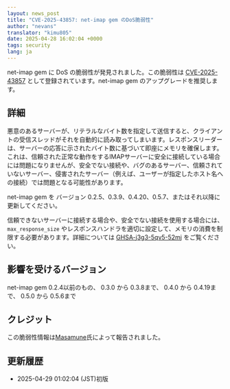 ```yaml
---
layout: news_post
title: "CVE-2025-43857: net-imap gem のDoS脆弱性"
author: "nevans"
translator: "kimu805"
date: 2025-04-28 16:02:04 +0000
tags: security
lang: ja
---
```


net-imap gem に DoS の脆弱性が発見されました。この脆弱性は [CVE-2025-43857] として登録されています。net-imap gem のアップグレードを推奨します。

## 詳細

悪意のあるサーバーが、リテラルなバイト数を指定して送信すると、クライアントの受信スレッドがそれを自動的に読み取ってしまいます。レスポンスリーダーは、サーバーの応答に示されたバイト数に基づいて即座にメモリを確保します。これは、信頼された正常な動作をするIMAPサーバーに安全に接続している場合には問題になりませんが、安全でない接続や、バグのあるサーバー、信頼されていないサーバー、侵害されたサーバー（例えば、ユーザーが指定したホスト名への接続）では問題となる可能性があります。

net-imap gem を バージョン 0.2.5、0.3.9、0.4.20、0.5.7、またはそれ以降に更新してください。

信頼できないサーバーに接続する場合や、安全でない接続を使用する場合には、`max_response_size` やレスポンスハンドラを適切に設定して、メモリの消費を制限する必要があります。詳細については [GHSA-j3g3-5qv5-52mj] をご覧ください。

## 影響を受けるバージョン

net-imap gem  0.2.4以前のもの、 0.3.0 から 0.3.8まで、 0.4.0 から 0.4.19まで、 0.5.0 から 0.5.6まで

## クレジット

この脆弱性情報は[Masamune]氏によって報告されました。

## 更新履歴

* 2025-04-29 01:02:04 (JST)初版

[CVE-2025-43857]:      https://www.cve.org/CVERecord?id=CVE-2025-43857
[GHSA-j3g3-5qv5-52mj]: https://github.com/ruby/net-imap/security/advisories/GHSA-j3g3-5qv5-52mj
[Masamune]:            https://hackerone.com/masamune_

